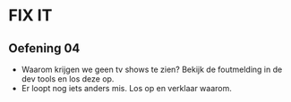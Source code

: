 # FIX IT
## Oefening 04
* Waarom krijgen we geen tv shows te zien? Bekijk de foutmelding in de dev tools en los deze op.
* Er loopt nog iets anders mis. Los op en verklaar waarom.
